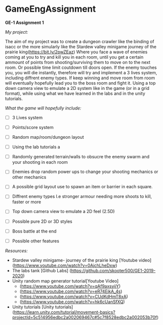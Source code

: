 # GameEngAssignment
**GE-1 Assignment 1**

*My project:*

The aim of my project was to create a dungeon crawler like the binding of isacc or the more simularly like the Stardew valley minigame journey of the prairie king(https://bit.ly/2pwZEaz) Where you face a wave of enemies coming at you to try and kill you in each room, until you get a certain ammount of points from shooting/surviving them to move on to the next room. Or possible time limit coutdown till doors open. If the enemy touches you, you will die instantly, therefore will try and implement a 3 lives system, including diffrent enemy types. If keep winning and move room from room will eventually hopefully lead you to the boss room and fight it. Using a top down camera view to emulate a 2D system like in the game (or in a grid format), while using what we have learned in the labs and in the unity tutorials.

*What the game will hopefully include:* 

- [ ] 3 Lives system
- [ ] Points/score system
- [ ] Random map/room/dungeon layout
- [ ] Using the lab tutorials a
- [ ] Randomly generated terrain/walls to obsucre the enemy swarm and your shooting in each room
- [ ] Enemies drop random power ups to change  your shooting mechanics or other mechanics
- [ ] A possible grid layout use to spawn an item or barrier in each square.
- [ ] Diffrent enemy types I.e stronger armour needing more shoots to kill, faster or more
- [ ] Top down camera view to emulate a 2D feel (2.5D)
- [ ] Possible pure 2D or 3D  styles
- [ ] Boss battle at the end
- [ ] Possible other features


*Resources:*

- Stardew valley minigame- journey of the prairie king [Youtube video] (https://www.youtube.com/watch?v=0AjchLheDxw)
- The labs tank [Github Labs] (https://github.com/skooter500/GE1-2019-2020)
- Unity random map generator tutorial[Youtube Video] 
  - (https://www.youtube.com/watch?v=qAf9axsyijY) 
  - (https://www.youtube.com/watch?v=eR74EjkA_4s) 
  - (https://www.youtube.com/watch?v=CUdKdHmT8xA)
  - (https://www.youtube.com/watch?v=hk6cUanSfXQ)
 - Unity tutorials [Unity tutorials] (https://learn.unity.com/tutorial/movement-basics?projectId=5c514956edbc2a002069467c#5c7f8528edbc2a002053b70f)
                           
